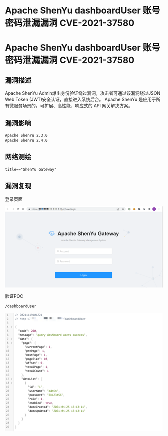 # Apache ShenYu dashboardUser 账号密码泄漏漏洞 CVE-2021-37580

# Apache ShenYu dashboardUser 账号密码泄漏漏洞 CVE-2021-37580

## 漏洞描述

Apache ShenYu Admin爆出身份验证绕过漏洞，攻击者可通过该漏洞绕过JSON Web Token (JWT)安全认证，直接进入系统后台。 Apache ShenYu 是应用于所有微服务场景的，可扩展、高性能、响应式的 API 网关解决方案。

## 漏洞影响

```
Apache ShenYu 2.3.0
Apache ShenYu 2.4.0
```

## 网络测绘

```
title=="ShenYu Gateway"
```

## 漏洞复现

登录页面

![image-20220525161442379](/images/202205251614427.png)

验证POC

```
/dashboardUser
```

![image-20220525161531420](/images/202205251615480.png)

